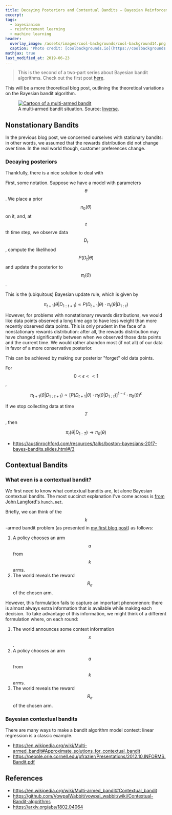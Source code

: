 ```yaml
---
title: Decaying Posteriors and Contextual Bandits — Bayesian Reinforcement Learning (Part 2)
excerpt:
tags:
  - bayesianism
  - reinforcement learning
  - machine learning
header:
  overlay_image: /assets/images/cool-backgrounds/cool-background14.png
  caption: 'Photo credit: [coolbackgrounds.io](https://coolbackgrounds.io/)'
mathjax: true
last_modified_at: 2019-06-23
---
```


> This is the second of a two-part series about Bayesian bandit algorithms.
> Check out the first post [here](https://eigenfoo.xyz/bayesian-bandits/).

This will be a more theoretical blog post, outlining the theoretical variations
on the Bayesian bandit algorithm.

<figure>
    <a href="https://fsmedia.imgix.net/29/fd/a4/56/8363/4fb0/8c62/20e80649451b/the-multi-armed-bandit-determines-what-you-see-on-the-internet.jpeg?rect=0%2C34%2C865%2C432&auto=format%2Ccompress&dpr=2&w=650"><img src="https://fsmedia.imgix.net/29/fd/a4/56/8363/4fb0/8c62/20e80649451b/the-multi-armed-bandit-determines-what-you-see-on-the-internet.jpeg?rect=0%2C34%2C865%2C432&auto=format%2Ccompress&dpr=2&w=650" alt="Cartoon of a multi-armed bandit"></a>
    <figcaption>A multi-armed bandit situation. Source: <a href="https://www.inverse.com/article/13762-how-the-multi-armed-bandit-determines-what-ads-and-stories-you-see-online">Inverse</a>.</figcaption>
</figure>

## Nonstationary Bandits

In the previous blog post, we concerned ourselves with stationary bandits: in
other words, we assumed that the rewards distribution did not change over time.
In the real world though, customer preferences change.

### Decaying posteriors

Thankfully, there is a nice solution to deal with

First, some notation. Suppose we have a model with parameters $$\theta$$. We
place a prior $$\pi_0(\theta)$$ on it, and, at $$t$$th time step, we observe
data $$D_t$$, compute the likelihood $$P(D_t | \theta)$$ and update the
posterior to $$\pi_t(\theta)$$.

This is the (ubiquitous) Bayesian update rule, which is given by

$$ \pi_{t+1}(\theta | D_{1:t+1}) \propto P(D_{t+1} | \theta) \cdot \pi_t (\theta | D_{1:t}) $$

However, for problems with nonstationary rewards distributions, we would like
data points observed a long time ago to have less weight than more recently
observed data points. This is only prudent in the face of a nonstationary
rewards distribution: after all, the rewards distribution may have changed
significantly between when we observed those data points and the current time.
We would rather abandon most (if not all) of our data in favor of a more
conservative posterior.

This can be achieved by making our posterior "forget" old data points.

For $$ 0 < \epsilon << 1 $$,

$$ \pi_{t+1}(\theta | D_{1:t+1}) \propto [ P(D_{t+1} | \theta) \cdot \pi_t (\theta | D_{1:t}) ]^{1-\epsilon} \cdot \pi_0(\theta)^\epsilon $$

If we stop collecting data at time $$T$$, then

$$ \pi_t(\theta | D_{1:T}) \rightarrow \pi_0(\theta) $$

- https://austinrochford.com/resources/talks/boston-bayesians-2017-bayes-bandits.slides.html#/3

## Contextual Bandits

### What even is a contextual bandit?

We first need to know what contextual bandits are, let alone Bayesian contextual
bandits. The most succinct explanation I've come across is [from John Langford's
`hunch.net`](http://hunch.net/?p=298).

Briefly, we can think of the $$k$$-armed bandit problem (as presented in [my
first blog post](https://eigenfoo.xyz/bayesian-bandits/)) as follows:

1. A policy chooses an arm $$a$$ from $$k$$ arms.
2. The world reveals the reward $$R_a$$ of the chosen arm.

However, this formulation fails to capture an important phenomenon: there is
almost always extra information that is available while making each decision.
To take advantage of this information, we might think of a different formulation
where, on each round:

1. The world announces some context information $$x$$.
2. A policy chooses an arm $$a$$ from $$k$$ arms.
3. The world reveals the reward $$R_a$$ of the chosen arm.

### Bayesian contextual bandits

There are many ways to make a bandit algorithm model context: linear regression
is a classic example.

- https://en.wikipedia.org/wiki/Multi-armed_bandit#Approximate_solutions_for_contextual_bandit
- https://people.orie.cornell.edu/pfrazier/Presentations/2012.10.INFORMS.Bandit.pdf

## References

- https://en.wikipedia.org/wiki/Multi-armed_bandit#Contextual_bandit
- https://github.com/VowpalWabbit/vowpal_wabbit/wiki/Contextual-Bandit-algorithms
- https://arxiv.org/abs/1802.04064
